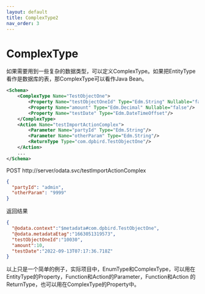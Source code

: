 ```yaml
---
layout: default
title: ComplexType2
nav_order: 3
---
```


# ComplexType
如果需要用到一些复杂的数据类型，可以定义ComplexType。如果把EntityType看作是数据库的表，那ComplexType可以看作Java Bean。
```xml
<Schema>
    <ComplexType Name="TestObjectOne">
        <Property Name="testObjectOneId" Type="Edm.String" Nullable="false"/>
        <Property Name="amount" Type="Edm.Decimal" Nullable="false"/>
        <Property Name="testDate" Type="Edm.DateTimeOffset"/>
    </ComplexType>
    <Action Name="testImportActionComplex">
        <Parameter Name="partyId" Type="Edm.String"/>
        <Parameter Name="otherParam" Type="Edm.String"/>
        <ReturnType Type="com.dpbird.TestObjectOne"/>
    </Action>
    ...
</Schema>
```
POST http://server/odata.svc/testImportActionComplex
```json
{
  "partyId": "admin",
  "otherParam": "9999"
}
```
返回结果
```json
{
  "@odata.context":"$metadata#com.dpbird.TestObjectOne",
  "@odata.metadataEtag":"1663051319573",
  "testObjectOneId":"10030",
  "amount":10,
  "testDate":"2022-09-13T07:17:36.718Z"
}
```
以上只是一个简单的例子，实际项目中，EnumType和ComplexType，可以用在EntityType的Property，Function和Action的Parameter，Function和Action
的ReturnType，也可以用在ComplexType的Property中。
